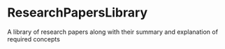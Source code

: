 # ResearchPapersLibrary
A library of research papers along with their summary and explanation of required concepts
